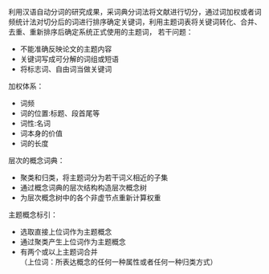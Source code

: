 利用汉语自动分词的研究成果，采词典分词法将文献进行切分，通过词加权或者词频统计法对切分后的词进行排序确定关键词，利用主题词表将关键词转化、合并、去重、重新排序后确定系统正式使用的主题词，
若干问题：

* 不能准确反映论文的主题内容
* 关键词写成可分解的词组或短语
* 将标志词、自由词当做关键词

加权体系：

* 词频
* 词的位置:标题、段首尾等
* 词性:名词
* 词本身的价值
* 词的长度

层次的概念词典：

* 聚类和归类，将主题词分为若干词义相近的子集
* 通过概念词典的层次结构构造层次概念树
* 为层次概念树中的各个非虚节点重新计算权重

主题概念标引：

* 选取直接上位词作为主题概念
* 通过聚类产生上位词作为主题概念
* 有两个或以上主题词合并  
    （上位词：所表达概念的任何一种属性或者任何一种归类方式）